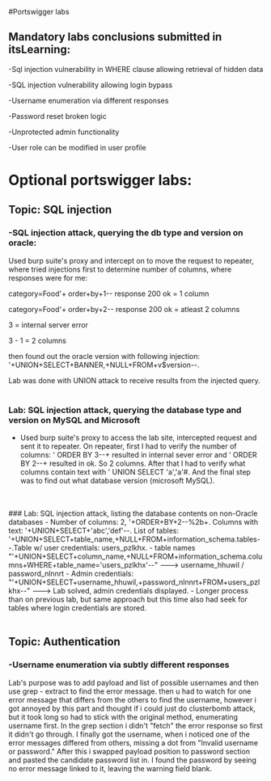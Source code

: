 #Portswigger labs

## Mandatory labs conclusions submitted in itsLearning:

-Sql injection vulnerability in WHERE clause allowing retrieval of hidden data

-SQL injection vulnerability allowing login bypass

-Username enumeration via different responses

-Password reset broken logic

-Unprotected admin functionality

-User role can be modified in user profile


# Optional portswigger labs:
## Topic: SQL injection

### -SQL injection attack, querying the db type and version on oracle:

Used burp suite's proxy and intercept on to move the request to repeater, where tried injections first to determine number of columns, where responses were for me:

category=Food'+ order+by+1--  response 200 ok = 1 column

category=Food'+ order+by+2-- response 200 ok = atleast 2 columns

3 = internal server error

3 - 1 = 2 columns

then found out the oracle version with following injection: '+UNION+SELECT+BANNER,+NULL+FROM+v$version--.

Lab was done with UNION attack to receive results from the injected query.
<br>
<br>
### Lab: SQL injection attack, querying the database type and version on MySQL and Microsoft
- Used burp suite's proxy to access the lab site, intercepted request and sent it to repeater. On repeater, first I had to verify the number of columns:  ' ORDER BY 3--+ resulted in internal sever error and  ' ORDER BY 2--+ resulted in ok. So 2 columns. After that I had to verify what columns contain text with ' UNION SELECT 'a','a'#. And the final step was to find out what database version (microsoft MySQL).
<br>
<br>
### Lab: SQL injection attack, listing the database contents on non-Oracle databases
- Number of columns: 2, '+ORDER+BY+2--%2b+. Columns with text: '+UNION+SELECT+'abc','def'--. List of tables: '+UNION+SELECT+table_name,+NULL+FROM+information_schema.tables--.Table w/ user credentials: users_pzlkhx.
- table names "'+UNION+SELECT+column_name,+NULL+FROM+information_schema.columns+WHERE+table_name='users_pzlkhx'--" ---> username_hhuwil / password_nlnnrt
- Admin credentials: "'+UNION+SELECT+username_hhuwil,+password_nlnnrt+FROM+users_pzlkhx--" --->  Lab solved, admin credentials displayed.
- Longer process than on previous lab, but same approach but this time also had seek for tables where login credentials are stored.
<br>
<br>

## Topic: Authentication
### -Username enumeration via subtly different responses

Lab's purpose was to add payload and list of possible usernames and then use grep - extract to find the error message. then u had to watch for one error message that differs from the others to find the username, however i got annoyed by this part and thought if i could just do clusterbomb attack, but it took long so had to stick with the original method, enumerating username first. In the grep section i didn't "fetch" the error response so first it didn't go through. I finally got the username, when i noticed one of the error messages differed from others, missing a dot from "Invalid username or password." After this i swapped payload position to password section and pasted the candidate password list in. I found the password by seeing no error message linked to it, leaving the warning field blank.
